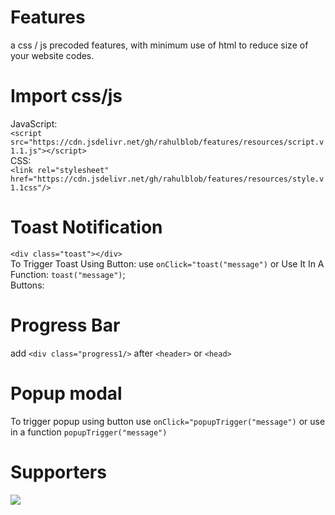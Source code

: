 # Features
a css / js precoded features, with minimum use of html to reduce size of your website codes.
# Import css/js
JavaScript:<br>
```<script src="https://cdn.jsdelivr.net/gh/rahulblob/features/resources/script.v1.1.js"></script>```<br>
CSS:<br>
```<link rel="stylesheet" href="https://cdn.jsdelivr.net/gh/rahulblob/features/resources/style.v1.1css"/>```

# Toast Notification

```<div class="toast"></div>```<br>
To Trigger Toast Using Button: use ```onClick="toast("message")``` or Use It In A Function: ```toast("message")```;<br>
Buttons:<br>

# Progress Bar
add ```<div class="progress1/>``` after ```<header>``` or ```<head>```

# Popup modal
To trigger popup using button use ```onClick="popupTrigger("message")``` or use in a function ```popupTrigger("message")```

# Supporters
<a href="https://www.buymeacoffee.com/coffeeforahul"><img src="https://img.buymeacoffee.com/button-api/?text=Buy me a coffee&emoji=&slug=coffeeforahul&button_colour=5F7FFF&font_colour=ffffff&font_family=Comic&outline_colour=000000&coffee_colour=FFDD00" /></a>
